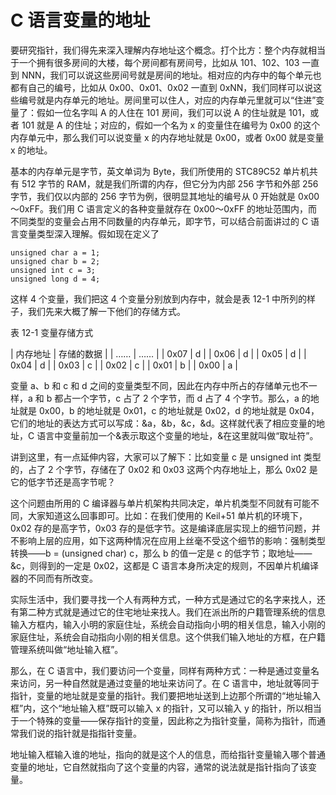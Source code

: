 # C 语言变量的地址

要研究指针，我们得先来深入理解内存地址这个概念。打个比方：整个内存就相当于一个拥有很多房间的大楼，每个房间都有房间号，比如从 101、102、103 一直到 NNN，我们可以说这些房间号就是房间的地址。相对应的内存中的每个单元也都有自己的编号，比如从 0x00、0x01、0x02 一直到 0xNN，我们同样可以说这些编号就是内存单元的地址。房间里可以住人，对应的内存单元里就可以“住进”变量了：假如一位名字叫 A 的人住在 101 房间，我们可以说 A 的住址就是 101，或者 101 就是 A 的住址；对应的，假如一个名为 x 的变量住在编号为 0x00 的这个内存单元中，那么我们可以说变量 x 的内存地址就是 0x00，或者 0x00 就是变量 x 的地址。

基本的内存单元是字节，英文单词为 Byte，我们所使用的 STC89C52 单片机共有 512 字节的 RAM，就是我们所谓的内存，但它分为内部 256 字节和外部 256 字节，我们仅以内部的 256 字节为例，很明显其地址的编号从 0 开始就是 0x00～0xFF。我们用 C 语言定义的各种变量就存在 0x00～0xFF 的地址范围内，而不同类型的变量会占用不同数量的内存单元，即字节，可以结合前面讲过的 C 语言变量类型深入理解。假如现在定义了

```
unsigned char a = 1;
unsigned char b = 2;
unsigned int c = 3;
unsigned long d = 4;
```

这样 4 个变量，我们把这 4 个变量分别放到内存中，就会是表 12-1 中所列的样子，我们先来大概了解一下他们的存储方式。

表 12-1 变量存储方式

| 内存地址 | 存储的数据 |
| …… | …… |
| 0x07 | d |
| 0x06 | d |
| 0x05 | d |
| 0x04 | d |
| 0x03 | c |
| 0x02 | c |
| 0x01 | b |
| 0x00 | a |

变量 a、b 和 c 和 d 之间的变量类型不同，因此在内存中所占的存储单元也不一样，a 和 b 都占一个字节，c 占了 2 个字节，而 d 占了 4 个字节。那么，a 的地址就是 0x00，b 的地址就是 0x01，c 的地址就是 0x02，d 的地址就是 0x04，它们的地址的表达方式可以写成：&a，&b，&c，&d。这样就代表了相应变量的地址，C 语言中变量前加一个&表示取这个变量的地址，&在这里就叫做“取址符”。

讲到这里，有一点延伸内容，大家可以了解下：比如变量 c 是 unsigned int 类型的，占了 2 个字节，存储在了 0x02 和 0x03 这两个内存地址上，那么 0x02 是它的低字节还是高字节呢？

这个问题由所用的 C 编译器与单片机架构共同决定，单片机类型不同就有可能不同，大家知道这么回事即可。比如：在我们使用的 Keil+51 单片机的环境下，0x02 存的是高字节，0x03 存的是低字节。这是编译底层实现上的细节问题，并不影响上层的应用，如下这两种情况在应用上丝毫不受这个细节的影响：强制类型转换——b = (unsigned char) c，那么 b 的值一定是 c 的低字节；取地址——&c，则得到的一定是 0x02，这都是 C 语言本身所决定的规则，不因单片机编译器的不同而有所改变。

实际生活中，我们要寻找一个人有两种方式，一种方式是通过它的名字来找人，还有第二种方式就是通过它的住宅地址来找人。我们在派出所的户籍管理系统的信息输入方框内，输入小明的家庭住址，系统会自动指向小明的相关信息，输入小刚的家庭住址，系统会自动指向小刚的相关信息。这个供我们输入地址的方框，在户籍管理系统叫做“地址输入框”。

那么，在 C 语言中，我们要访问一个变量，同样有两种方式：一种是通过变量名来访问，另一种自然就是通过变量的地址来访问了。在 C 语言中，地址就等同于指针，变量的地址就是变量的指针。我们要把地址送到上边那个所谓的“地址输入框”内，这个“地址输入框”既可以输入 x 的指针，又可以输入 y 的指针，所以相当于一个特殊的变量——保存指针的变量，因此称之为指针变量，简称为指针，而通常我们说的指针就是指指针变量。

地址输入框输入谁的地址，指向的就是这个人的信息，而给指针变量输入哪个普通变量的地址，它自然就指向了这个变量的内容，通常的说法就是指针指向了该变量。